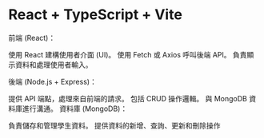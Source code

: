 # React + TypeScript + Vite
前端 (React)：

使用 React 建構使用者介面 (UI)。
使用 Fetch 或 Axios 呼叫後端 API。
負責顯示資料和處理使用者輸入。

後端 (Node.js + Express)：

提供 API 端點，處理來自前端的請求。
包括 CRUD 操作邏輯。
與 MongoDB 資料庫進行溝通。
資料庫 (MongoDB)：

負責儲存和管理學生資料。
提供資料的新增、查詢、更新和刪除操作
